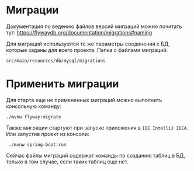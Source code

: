 # Миграции

Документация по ведению файлов версий миграций можно почитать тут:
https://flywaydb.org/documentation/migrations#naming

Для миграций используются те же параметры соединения с БД, которые заданы для всего проекта.
Папка с файлами миграций: 
```
src/main/resources/db/mysql/migrations
```


# Применить миграции

Для старта еще не примененных миграций можно выполнить консольную команду:
```
./mvnw flyway:migrate
```

Также миграции стартуют при запуске приложения в `IDE IntelliJ IDEA`.
Или запустив проект из консоли:
```
 ./mvnw spring-boot:run
```

Сейчас файлы миграций содержат команды по созданию таблиц в БД, только в том случае, если таких таблиц еще нет. 
